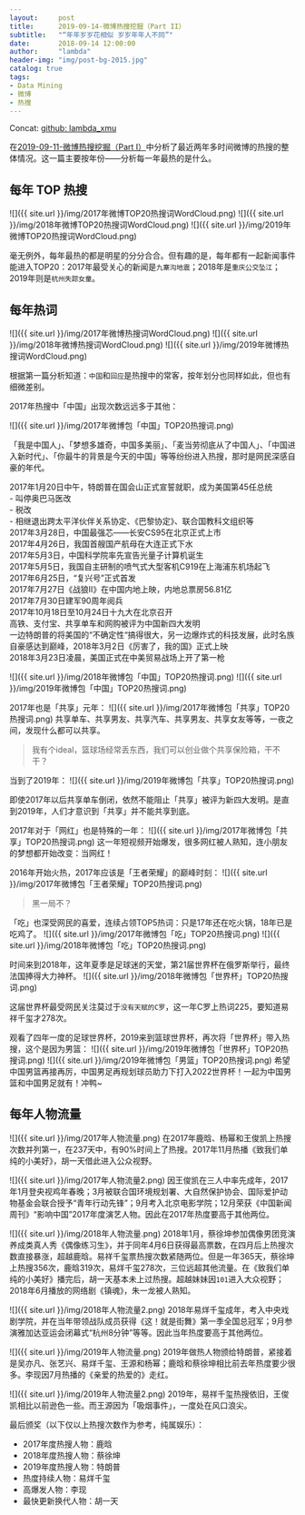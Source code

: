 ```yaml
---
layout:     post
title:      2019-09-14-微博热搜挖掘（Part II）
subtitle:   "“年年岁岁花相似 岁岁年年人不同”"
date:       2018-09-14 12:00:00
author:     "lambda"
header-img: "img/post-bg-2015.jpg"
catalog: true
tags:
- Data Mining
- 微博
- 热搜
---
```


Concat: [github: lambda_xmu](https://github.com/lambda-xmu)

在[2019-09-11-微博热搜挖掘（Part I）](http://lambda-xmu.club/2018/09/11/%E5%BE%AE%E5%8D%9A%E7%83%AD%E6%90%9C%E6%8C%96%E6%8E%98-Part-I/)中分析了最近两年多时间微博的热搜的整体情况。这一篇主要按年份——分析每一年最热的是什么。

## 每年 TOP 热搜

![]({{ site.url }}/img/2017年微博TOP20热搜词WordCloud.png)
![]({{ site.url }}/img/2018年微博TOP20热搜词WordCloud.png)
![]({{ site.url }}/img/2019年微博TOP20热搜词WordCloud.png)

毫无例外，每年最热的都是明星的分分合合。但有趣的是，每年都有一起新闻事件能进入TOP20：2017年最受关心的新闻是`九寨沟地震`；2018年是`重庆公交坠江`；2019年则是`杭州失踪女童`。

## 每年热词

![]({{ site.url }}/img/2017年微博热搜词WordCloud.png)
![]({{ site.url }}/img/2018年微博热搜词WordCloud.png)
![]({{ site.url }}/img/2019年微博热搜词WordCloud.png)

根据第一篇分析知道：`中国`和`回应`是热搜中的常客，按年划分也同样如此，但也有细微差别。

2017年热搜中「中国」出现次数远远多于其他：

![]({{ site.url }}/img/2017年微博包「中国」TOP20热搜词.png)

「我是中国人」、「梦想多雄奇，中国多美丽」、「麦当劳彻底从了中国人」、「中国进入新时代」、「你最牛的背景是今天的中国」等等纷纷进入热搜，那时是网民深感自豪的年代。

2017年1月20日中午，特朗普在国会山正式宣誓就职，成为美国第45任总统  
    - 叫停奥巴马医改  
    - 税改  
    - 相继退出跨太平洋伙伴关系协定、《巴黎协定》、联合国教科文组织等  
2017年3月28日，中国最强芯——长安CS95在北京正式上市  
2017年4月26日，我国首艘国产航母在大连正式下水  
2017年5月3日，中国科学院率先宣告光量子计算机诞生  
2017年5月5日，我国自主研制的喷气式大型客机C919在上海浦东机场起飞  
2017年6月25日，“复兴号”正式首发  
2017年7月27日《战狼Ⅱ》在中国内地上映，内地总票房56.81亿  
2017年7月30日建军90周年阅兵  
2017年10月18日至10月24日十九大在北京召开  
高铁、支付宝、共享单车和网购被评为中国新四大发明  
一边特朗普的将美国的“不确定性“搞得很大，另一边爆炸式的科技发展，此时名族自豪感达到巅峰，2018年3月2日《厉害了，我的国》正式上映  
2018年3月23日凌晨，美国正式在中美贸易战场上开了第一枪  

![]({{ site.url }}/img/2018年微博包「中国」TOP20热搜词.png)
![]({{ site.url }}/img/2019年微博包「中国」TOP20热搜词.png)

2017年也是「共享」元年：
![]({{ site.url }}/img/2017年微博包「共享」TOP20热搜词.png)
共享单车、共享男友、共享汽车、共享男友、共享女友等等，一夜之间，发现什么都可以共享。

> 我有个ideal，篮球场经常丢东西，我们可以创业做个共享保险箱，干不干？

当到了2019年：
![]({{ site.url }}/img/2019年微博包「共享」TOP20热搜词.png)

即使2017年以后共享单车倒闭，依然不能阻止「共享」被评为新四大发明。是直到2019年，人们才意识到「共享」并不能共享到底。

2017年对于「网红」也是特殊的一年：
![]({{ site.url }}/img/2017年微博包「共享」TOP20热搜词.png)
这一年短视频开始爆发，很多网红被人熟知，连小朋友的梦想都开始改变：当网红！

2016年开始火热，2017年应该是「王者荣耀」的巅峰时刻：
![]({{ site.url }}/img/2017年微博包「王者荣耀」TOP20热搜词.png)
> 黑一局不？

「吃」也深受网民的喜爱，连续占领TOP5热词：只是17年还在吃火锅，18年已是吃鸡了。
![]({{ site.url }}/img/2017年微博包「吃」TOP20热搜词.png)
![]({{ site.url }}/img/2018年微博包「吃」TOP20热搜词.png)

时间来到2018年，这年夏季是足球迷的天堂，第21届世界杯在俄罗斯举行，最终法国捧得大力神杯。
![]({{ site.url }}/img/2018年微博包「世界杯」TOP20热搜词.png)

这届世界杯最受网民关注莫过于`没有天赋的C罗`，这一年C罗上热词225，要知道易祥千玺才278次。

观看了四年一度的足球世界杯，2019来到篮球世界杯，再次将「世界杯」带入热搜，这个是因为男篮：
![]({{ site.url }}/img/2019年微博包「世界杯」TOP20热搜词.png)
![]({{ site.url }}/img/2019年微博包「男篮」TOP20热搜词.png)
希望中国男篮再接再厉，中国男足再规划球员助力下打入2022世界杯！一起为中国男篮和中国男足就有！冲鸭~

## 每年人物流量
![]({{ site.url }}/img/2017年人物流量.png)
在2017年鹿晗、杨幂和王俊凯上热搜次数并列第一，在237天中，有90%时间上了热搜。2017年11月热播《致我们单纯的小美好》，胡一天借此进入公众视野。

![]({{ site.url }}/img/2017年人物流量2.png)
因王俊凯在三人中率先成年，2017年1月登央视鸡年春晚；3月被联合国环境规划署、大自然保护协会、国际爱护动物基金会联合授予“青年行动先锋”；9月考入北京电影学院；12月荣获《中国新闻周刊》“影响中国”2017年度演艺人物。因此在2017年热度要高于其他两位。

![]({{ site.url }}/img/2018年人物流量.png)
2018年1月，蔡徐坤参加偶像男团竞演养成类真人秀《偶像练习生》，并于同年4月6日获得最高票数，在四月后上热搜次数直接暴涨，超越鹿晗。易祥千玺票热搜次数紧随两位。但是一年365天，蔡徐坤上热搜356次，鹿晗319次，易烊千玺278次，三位远超其他流量。在《致我们单纯的小美好》播完后，胡一天基本未上过热搜。超越妹妹因`101`进入大众视野；2018年6月播放的网络剧《镇魂》，朱一龙被人熟知。

![]({{ site.url }}/img/2018年人物流量2.png)
2018年易烊千玺成年，考入中央戏剧学院，并在当年带领战队成员获得《这！就是街舞》第一季全国总冠军；9月参演雅加达亚运会闭幕式“杭州8分钟”等等。因此当年热度要高于其他两位。

![]({{ site.url }}/img/2019年人物流量.png)
2019年做热人物颁给特朗普，紧接着是吴亦凡、张艺兴、易烊千玺、王源和杨幂；鹿晗和蔡徐坤相比前去年热度要少很多。李现因7月热播的《亲爱的热爱的》走红。

![]({{ site.url }}/img/2019年人物流量2.png)
2019年，易祥千玺热搜依旧，王俊凯相比以前逊色一些。而王源因为「吸烟事件」，一度处在风口浪尖。

最后颁奖（以下仅以上热搜次数作为参考，纯属娱乐）：
- 2017年度热搜人物：鹿晗
- 2018年度热搜人物：蔡徐坤
- 2019年度热搜人物：特朗普
- 热度持续人物：易烊千玺
- 高爆发人物：李现
- 最快更新换代人物：胡一天
